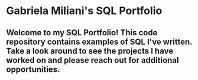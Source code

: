 # **Gabriela Miliani's SQL Portfolio**

## Welcome to my SQL Portfolio! This code repository contains examples of SQL I've written. Take a look around to see the projects I have worked on and please reach out for additional opportunities. 
